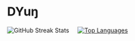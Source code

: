# DYuŋ
<div style="display: flex; gap: 20px;">
  <img src="https://streak-stats.demolab.com/?user=DYung26&theme=react" alt="GitHub Streak Stats" loading="lazy" />
  <a href="https://github.com/anuraghazra/github-readme-stats">
    <img src="https://github-readme-stats.vercel.app/api/top-langs/?username=DYung26&langs_count=100&layout=compact&theme=vision-friendly-dark&count_private=true&hide=html" alt="Top Languages" />
  </a>
</div>
